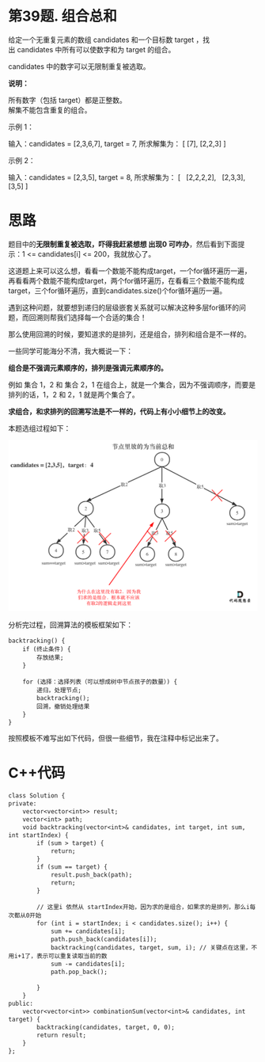 # 第39题. 组合总和

给定一个无重复元素的数组 candidates 和一个目标数 target ，找出 candidates 中所有可以使数字和为 target 的组合。

candidates 中的数字可以无限制重复被选取。

**说明：**

所有数字（包括 target）都是正整数。   
解集不能包含重复的组合。 

示例 1：

输入：candidates = [2,3,6,7], target = 7,
所求解集为：
[
  [7],
  [2,2,3]
]

示例 2：

输入：candidates = [2,3,5], target = 8,
所求解集为：
[
  [2,2,2,2],
  [2,3,3],
  [3,5]
]

# 思路

题目中的**无限制重复被选取，吓得我赶紧想想 出现0 可咋办**，然后看到下面提示：1 <= candidates[i] <= 200，我就放心了。


这道题上来可以这么想，看看一个数能不能构成target，一个for循环遍历一遍，再看看两个数能不能构成target，两个for循环遍历，在看看三个数能不能构成target，三个for循环遍历，直到candidates.size()个for循环遍历一遍。

遇到这种问题，就要想到递归的层级嵌套关系就可以解决这种多层for循环的问题，而回溯则帮我们选择每一个合适的集合！

那么使用回溯的时候，要知道求的是排列，还是组合，排列和组合是不一样的。

一些同学可能海分不清，我大概说一下：

**组合是不强调元素顺序的，排列是强调元素顺序的。**

例如 集合 1，2 和 集合 2，1 在组合上，就是一个集合，因为不强调顺序，而要是排列的话，1，2 和 2，1 就是两个集合了。

**求组合，和求排列的回溯写法是不一样的，代码上有小小细节上的改变。**

本题选组过程如下：

<img src='../pics/39.组合总和.png' width=600> </img></div>


分析完过程，回溯算法的模板框架如下：
```
backtracking() {
    if (终止条件) {
        存放结果;
    }

    for (选择：选择列表（可以想成树中节点孩子的数量）) {
        递归，处理节点;
        backtracking();
        回溯，撤销处理结果
    }
}
```

按照模板不难写出如下代码，但很一些细节，我在注释中标记出来了。

# C++代码

```
class Solution {
private:
    vector<vector<int>> result;
    vector<int> path;
    void backtracking(vector<int>& candidates, int target, int sum, int startIndex) {
        if (sum > target) {
            return;
        }
        if (sum == target) {
            result.push_back(path);
            return;
        }

        // 这里i 依然从 startIndex开始，因为求的是组合，如果求的是排列，那么i每次都从0开始
        for (int i = startIndex; i < candidates.size(); i++) {
            sum += candidates[i];
            path.push_back(candidates[i]);
            backtracking(candidates, target, sum, i); // 关键点在这里，不用i+1了，表示可以重复读取当前的数
            sum -= candidates[i];
            path.pop_back();

        }
    }
public:
    vector<vector<int>> combinationSum(vector<int>& candidates, int target) {
        backtracking(candidates, target, 0, 0);
        return result;
    }
};
```
